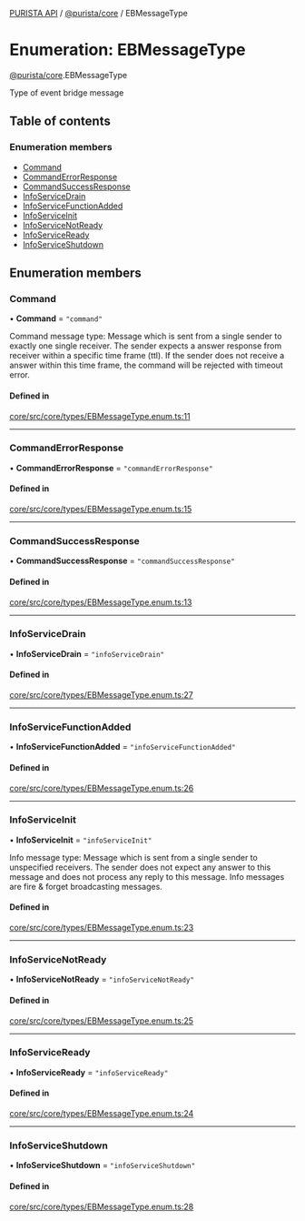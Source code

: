 [PURISTA API](../README.md) / [@purista/core](../modules/purista_core.md) / EBMessageType

# Enumeration: EBMessageType

[@purista/core](../modules/purista_core.md).EBMessageType

Type of event bridge message

## Table of contents

### Enumeration members

- [Command](purista_core.EBMessageType.md#command)
- [CommandErrorResponse](purista_core.EBMessageType.md#commanderrorresponse)
- [CommandSuccessResponse](purista_core.EBMessageType.md#commandsuccessresponse)
- [InfoServiceDrain](purista_core.EBMessageType.md#infoservicedrain)
- [InfoServiceFunctionAdded](purista_core.EBMessageType.md#infoservicefunctionadded)
- [InfoServiceInit](purista_core.EBMessageType.md#infoserviceinit)
- [InfoServiceNotReady](purista_core.EBMessageType.md#infoservicenotready)
- [InfoServiceReady](purista_core.EBMessageType.md#infoserviceready)
- [InfoServiceShutdown](purista_core.EBMessageType.md#infoserviceshutdown)

## Enumeration members

### Command

• **Command** = `"command"`

Command message type:
Message which is sent from a single sender to exactly one single receiver.
The sender expects a answer response from receiver within a specific time frame (ttl).
If the sender does not receive a answer within this time frame, the command will be rejected with timeout error.

#### Defined in

[core/src/core/types/EBMessageType.enum.ts:11](https://github.com/sebastianwessel/purista/blob/c66c2b4/src/core/types/EBMessageType.enum.ts#L11)

___

### CommandErrorResponse

• **CommandErrorResponse** = `"commandErrorResponse"`

#### Defined in

[core/src/core/types/EBMessageType.enum.ts:15](https://github.com/sebastianwessel/purista/blob/c66c2b4/src/core/types/EBMessageType.enum.ts#L15)

___

### CommandSuccessResponse

• **CommandSuccessResponse** = `"commandSuccessResponse"`

#### Defined in

[core/src/core/types/EBMessageType.enum.ts:13](https://github.com/sebastianwessel/purista/blob/c66c2b4/src/core/types/EBMessageType.enum.ts#L13)

___

### InfoServiceDrain

• **InfoServiceDrain** = `"infoServiceDrain"`

#### Defined in

[core/src/core/types/EBMessageType.enum.ts:27](https://github.com/sebastianwessel/purista/blob/c66c2b4/src/core/types/EBMessageType.enum.ts#L27)

___

### InfoServiceFunctionAdded

• **InfoServiceFunctionAdded** = `"infoServiceFunctionAdded"`

#### Defined in

[core/src/core/types/EBMessageType.enum.ts:26](https://github.com/sebastianwessel/purista/blob/c66c2b4/src/core/types/EBMessageType.enum.ts#L26)

___

### InfoServiceInit

• **InfoServiceInit** = `"infoServiceInit"`

Info message type:
Message which is sent from a single sender to unspecified receivers.
The sender does not expect any answer to this message and does not process any reply to this message.
Info messages are fire & forget broadcasting messages.

#### Defined in

[core/src/core/types/EBMessageType.enum.ts:23](https://github.com/sebastianwessel/purista/blob/c66c2b4/src/core/types/EBMessageType.enum.ts#L23)

___

### InfoServiceNotReady

• **InfoServiceNotReady** = `"infoServiceNotReady"`

#### Defined in

[core/src/core/types/EBMessageType.enum.ts:25](https://github.com/sebastianwessel/purista/blob/c66c2b4/src/core/types/EBMessageType.enum.ts#L25)

___

### InfoServiceReady

• **InfoServiceReady** = `"infoServiceReady"`

#### Defined in

[core/src/core/types/EBMessageType.enum.ts:24](https://github.com/sebastianwessel/purista/blob/c66c2b4/src/core/types/EBMessageType.enum.ts#L24)

___

### InfoServiceShutdown

• **InfoServiceShutdown** = `"infoServiceShutdown"`

#### Defined in

[core/src/core/types/EBMessageType.enum.ts:28](https://github.com/sebastianwessel/purista/blob/c66c2b4/src/core/types/EBMessageType.enum.ts#L28)
